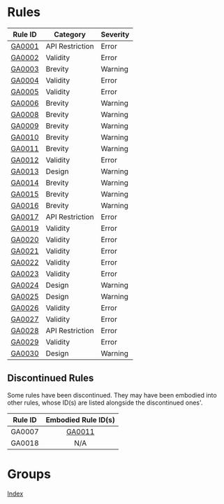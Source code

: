 # Rules
Rule ID                   | Category        | Severity
--------------------------|-----------------|---------
[GA0001](rules/GA0001.md) | API Restriction | Error
[GA0002](rules/GA0002.md) | Validity        | Error
[GA0003](rules/GA0003.md) | Brevity         | Warning
[GA0004](rules/GA0004.md) | Validity        | Error
[GA0005](rules/GA0005.md) | Validity        | Error
[GA0006](rules/GA0006.md) | Brevity         | Warning
[GA0008](rules/GA0008.md) | Brevity         | Warning
[GA0009](rules/GA0009.md) | Brevity         | Warning
[GA0010](rules/GA0010.md) | Brevity         | Warning
[GA0011](rules/GA0011.md) | Brevity         | Warning
[GA0012](rules/GA0012.md) | Validity        | Error
[GA0013](rules/GA0013.md) | Design          | Warning
[GA0014](rules/GA0014.md) | Brevity         | Warning
[GA0015](rules/GA0015.md) | Brevity         | Warning
[GA0016](rules/GA0016.md) | Brevity         | Warning
[GA0017](rules/GA0017.md) | API Restriction | Error
[GA0019](rules/GA0019.md) | Validity        | Error
[GA0020](rules/GA0020.md) | Validity        | Error
[GA0021](rules/GA0021.md) | Validity        | Error
[GA0022](rules/GA0022.md) | Validity        | Error
[GA0023](rules/GA0023.md) | Validity        | Error
[GA0024](rules/GA0024.md) | Design          | Warning
[GA0025](rules/GA0025.md) | Design          | Warning
[GA0026](rules/GA0026.md) | Validity        | Error
[GA0027](rules/GA0027.md) | Validity        | Error
[GA0028](rules/GA0028.md) | API Restriction | Error
[GA0029](rules/GA0029.md) | Validity        | Error
[GA0030](rules/GA0030.md) | Design          | Warning

## Discontinued Rules
Some rules have been discontinued. They may have been embodied into other rules, whose ID(s) are listed alongside the discontinued ones'.

Rule ID |    Embodied Rule ID(s)
--------|:------------------------:
GA0007  | [GA0011](rules/GA0011.md)
GA0018  |            N/A

# Groups
[Index](rules/groups/index.md)